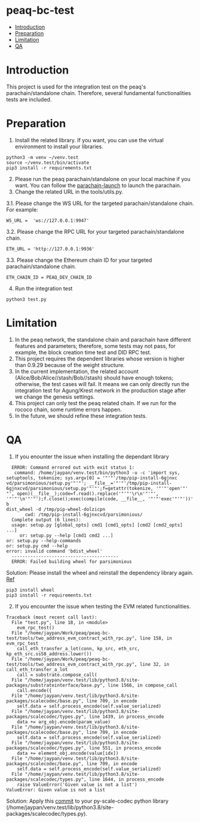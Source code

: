 # peaq-bc-test

- [Introduction](#introduction)
- [Preparation](#preparation)
- [Limitation](#limitation)
- [QA](#QA)

# Introduction

This project is used for the integration test on the peaq's parachain/standalone chain. Therefore, several fundamental functionalities tests are included.

# Preparation

1. Install the related library. If you want, you can use the virtual environment to install your libraries.

```
python3 -m venv ~/venv.test
source ~/venv.test/bin/activate
pip3 install -r requirements.txt
```
2. Please run the peaq parachain/standalone on your local machine if you want. You can follow the [parachain-launch](https://github.com/peaqnetwork/parachain-launch) to launch the parachain.
3. Change the related URL in the tools/utils.py.

3.1. Please change the WS URL for the targeted parachain/standalone chain. For example:
```
WS_URL =  'ws://127.0.0.1:9947'
```
3.2. Please change the RPC URL for your targeted parachain/standalone chain.
```
ETH_URL = 'http://127.0.0.1:9936'
```
3.3. Please change the Ethereum chain ID for your targeted parachain/standalone chain.
```
ETH_CHAIN_ID = PEAQ_DEV_CHAIN_ID
```
4. Run the integration test
```
python3 test.py
```

# Limitation
1. In the peaq network, the standalone chain and parachain have different features and parameters; therefore, some tests may not pass, for example, the block creation time test and DID RPC test.
2. This project requires the dependent libraries whose version is higher than 0.9.29 because of the weight structure.
3. In the current implementation, the related account (Alice/Bob/Alice//stash/Bob//stash) should have enough tokens; otherwise, the test cases will fail. It means we can only directly run the integration test for Agung/Krest network in the production stage after we change the genesis settings.
4. This project can only test the peaq related chain. If we run for the rococo chain, some runtime errors happen.
5. In the future, we should refine these integration tests.

# QA
1. If you enounter the issue when installing the dependant library
```
  ERROR: Command errored out with exit status 1:
   command: /home/jaypan/venv.test/bin/python3 -u -c 'import sys, setuptools, tokenize; sys.argv[0] = '"'"'/tmp/pip-install-6gjnxc
vd/parsimonious/setup.py'"'"'; __file__='"'"'/tmp/pip-install-6gjnxcvd/parsimonious/setup.py'"'"';f=getattr(tokenize, '"'"'open'"'
"', open)(__file__);code=f.read().replace('"'"'\r\n'"'"', '"'"'\n'"'"');f.close();exec(compile(code, __file__, '"'"'exec'"'"'))' b
dist_wheel -d /tmp/pip-wheel-dolzicpn
       cwd: /tmp/pip-install-6gjnxcvd/parsimonious/
  Complete output (6 lines):
  usage: setup.py [global_opts] cmd1 [cmd1_opts] [cmd2 [cmd2_opts] ...]
     or: setup.py --help [cmd1 cmd2 ...]                                                                                               or: setup.py --help-commands                                                                                                      or: setup.py cmd --help                                                                                                                                                                                                                                          error: invalid command 'bdist_wheel'
  ----------------------------------------
  ERROR: Failed building wheel for parsimonious
```

Solution: Please install the wheel and reinstall the dependency library again. [Ref](https://stackoverflow.com/questions/34819221/why-is-python-setup-py-saying-invalid-command-bdist-wheel-on-travis-ci)
```
pip3 install wheel
pip3 install -r requirements.txt
```
2. If you encounter the issue when testing the EVM related functionalities.
```
Traceback (most recent call last):
  File "test.py", line 18, in <module>
    evm_rpc_test()
  File "/home/jaypan/Work/peaq/peaq-bc-test/tools/two_address_evm_contract_with_rpc.py", line 158, in evm_rpc_test
    call_eth_transfer_a_lot(conn, kp_src, eth_src, kp_eth_src.ss58_address.lower())
  File "/home/jaypan/Work/peaq/peaq-bc-test/tools/two_address_evm_contract_with_rpc.py", line 32, in call_eth_transfer_a_lot
    call = substrate.compose_call(
  File "/home/jaypan/venv.test/lib/python3.8/site-packages/substrateinterface/base.py", line 1566, in compose_call
    call.encode({
  File "/home/jaypan/venv.test/lib/python3.8/site-packages/scalecodec/base.py", line 709, in encode
    self.data = self.process_encode(self.value_serialized)
  File "/home/jaypan/venv.test/lib/python3.8/site-packages/scalecodec/types.py", line 1439, in process_encode
    data += arg_obj.encode(param_value)
  File "/home/jaypan/venv.test/lib/python3.8/site-packages/scalecodec/base.py", line 709, in encode
    self.data = self.process_encode(self.value_serialized)
  File "/home/jaypan/venv.test/lib/python3.8/site-packages/scalecodec/types.py", line 551, in process_encode
    data += element_obj.encode(value[idx])
  File "/home/jaypan/venv.test/lib/python3.8/site-packages/scalecodec/base.py", line 709, in encode
    self.data = self.process_encode(self.value_serialized)
  File "/home/jaypan/venv.test/lib/python3.8/site-packages/scalecodec/types.py", line 1644, in process_encode
    raise ValueError('Given value is not a list')
ValueError: Given value is not a list
```
Solution: Apply this [commit](https://github.com/sfffaaa/py-scale-codec/commit/7da7fbe6c8c0a18fb7b825c12ff37edd206df4b8) to your py-scale-codec python library (/home/jaypan/venv.test/lib/python3.8/site-packages/scalecodec/types.py).
